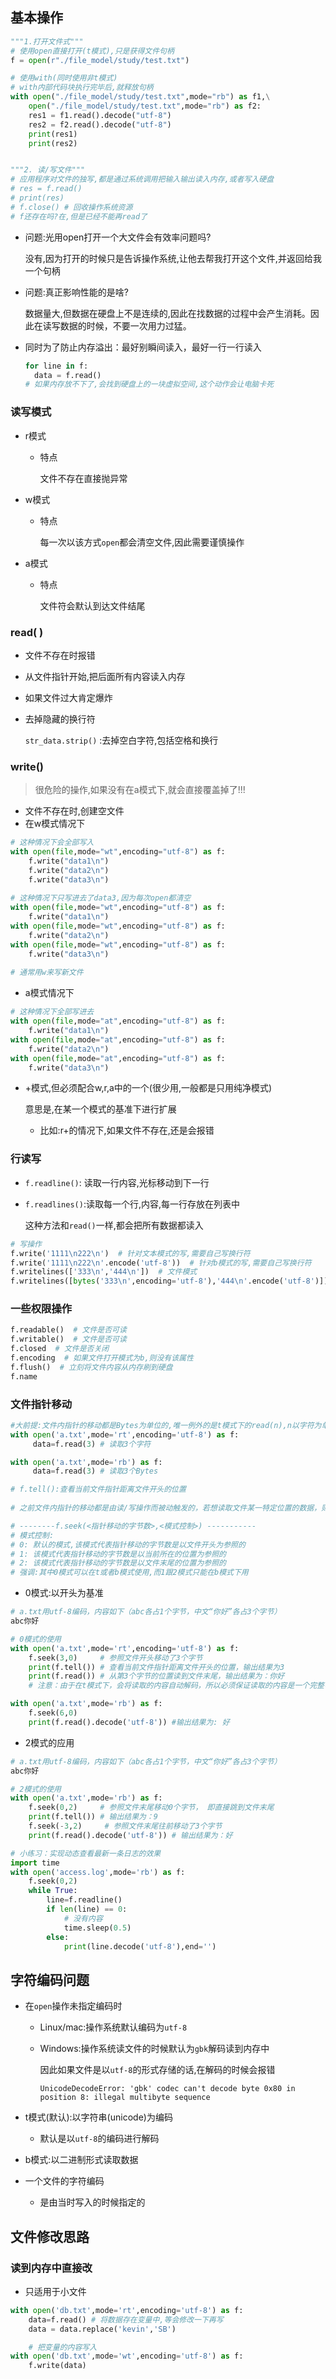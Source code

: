 ## 基本操作

```python
"""1.打开文件式"""
# 使用open直接打开(t模式),只是获得文件句柄
f = open(r"./file_model/study/test.txt")

# 使用with(同时使用非t模式)
# with内部代码块执行完毕后,就释放句柄
with open("./file_model/study/test.txt",mode="rb") as f1,\
    open("./file_model/study/test.txt",mode="rb") as f2:
    res1 = f1.read().decode("utf-8")
    res2 = f2.read().decode("utf-8")
    print(res1)
    print(res2)


"""2. 读/写文件"""
# 应用程序对文件的独写,都是通过系统调用把输入输出读入内存,或者写入硬盘
# res = f.read()
# print(res)
# f.close() # 回收操作系统资源
# f还存在吗?在,但是已经不能再read了

```

+ 问题:光用open打开一个大文件会有效率问题吗?

  没有,因为打开的时候只是告诉操作系统,让他去帮我打开这个文件,并返回给我一个句柄

+ 问题:真正影响性能的是啥?

  数据量大,但数据在硬盘上不是连续的,因此在找数据的过程中会产生消耗。因此在读写数据的时候，不要一次用力过猛。

+ 同时为了防止内存溢出：最好别瞬间读入，最好一行一行读入

  ```python
  for line in f:
  	data = f.read()
  # 如果内存放不下了,会找到硬盘上的一块虚拟空间,这个动作会让电脑卡死
  ```

### 读写模式

+ r模式

  + 特点

    文件不存在直接抛异常

+ w模式

  + 特点

    每一次以该方式`open`都会清空文件,因此需要谨慎操作

+ a模式

  + 特点

    文件符会默认到达文件结尾

### read( )

+ 文件不存在时报错

+ 从文件指针开始,把后面所有内容读入内存
  
+ 如果文件过大肯定爆炸
  
+ 去掉隐藏的换行符

  `str_data.strip()` :去掉空白字符,包括空格和换行

### write()

> 很危险的操作,如果没有在a模式下,就会直接覆盖掉了!!!

+ 文件不存在时,创建空文件
+ 在w模式情况下

```python
# 这种情况下会全部写入
with open(file,mode="wt",encoding="utf-8") as f:
    f.write("data1\n")
	f.write("data2\n")
	f.write("data3\n")
    
# 这种情况下只写进去了data3,因为每次open都清空
with open(file,mode="wt",encoding="utf-8") as f:
    f.write("data1\n")
with open(file,mode="wt",encoding="utf-8") as f:
	f.write("data2\n")
with open(file,mode="wt",encoding="utf-8") as f:
	f.write("data3\n")
   
# 通常用w来写新文件
```

+ a模式情况下

```python
# 这种情况下全部写进去
with open(file,mode="at",encoding="utf-8") as f:
    f.write("data1\n")
with open(file,mode="at",encoding="utf-8") as f:
	f.write("data2\n")
with open(file,mode="at",encoding="utf-8") as f:
	f.write("data3\n")
```

+ +模式,但必须配合w,r,a中的一个(很少用,一般都是只用纯净模式)

  意思是,在某一个模式的基准下进行扩展

  + 比如:r+的情况下,如果文件不存在,还是会报错



### 行读写

+ `f.readline()`: 读取一行内容,光标移动到下一行

+ `f.readlines()`:读取每一个行,内容,每一行存放在列表中

  这种方法和`read()`一样,都会把所有数据都读入

```python
# 写操作
f.write('1111\n222\n')  # 针对文本模式的写,需要自己写换行符
f.write('1111\n222\n'.encode('utf-8'))  # 针对b模式的写,需要自己写换行符
f.writelines(['333\n','444\n'])  # 文件模式
f.writelines([bytes('333\n',encoding='utf-8'),'444\n'.encode('utf-8')]) #b模式
```

### 一些权限操作

```python
f.readable()  # 文件是否可读
f.writable()  # 文件是否可读
f.closed  # 文件是否关闭
f.encoding  # 如果文件打开模式为b,则没有该属性
f.flush()  # 立刻将文件内容从内存刷到硬盘
f.name
```

### 文件指针移动

```python
#大前提:文件内指针的移动都是Bytes为单位的,唯一例外的是t模式下的read(n),n以字符为单位
with open('a.txt',mode='rt',encoding='utf-8') as f:
     data=f.read(3) # 读取3个字符

with open('a.txt',mode='rb') as f:
     data=f.read(3) # 读取3个Bytes

# f.tell():查看当前文件指针距离文件开头的位置
        
# 之前文件内指针的移动都是由读/写操作而被动触发的，若想读取文件某一特定位置的数据，则则需要用f.seek方法主动控制文件内指针的移动，详细用法如下：

# --------f.seek(<指针移动的字节数>,<模式控制>) -----------
# 模式控制:
# 0: 默认的模式,该模式代表指针移动的字节数是以文件开头为参照的
# 1: 该模式代表指针移动的字节数是以当前所在的位置为参照的
# 2: 该模式代表指针移动的字节数是以文件末尾的位置为参照的
# 强调:其中0模式可以在t或者b模式使用,而1跟2模式只能在b模式下用
```

+ 0模式:以开头为基准

```python
# a.txt用utf-8编码，内容如下（abc各占1个字节，中文“你好”各占3个字节）
abc你好

# 0模式的使用
with open('a.txt',mode='rt',encoding='utf-8') as f:
    f.seek(3,0)     # 参照文件开头移动了3个字节
    print(f.tell()) # 查看当前文件指针距离文件开头的位置，输出结果为3
    print(f.read()) # 从第3个字节的位置读到文件末尾，输出结果为：你好
    # 注意：由于在t模式下，会将读取的内容自动解码，所以必须保证读取的内容是一个完整中文数据，否则解码失败

with open('a.txt',mode='rb') as f:
    f.seek(6,0)
    print(f.read().decode('utf-8')) #输出结果为: 好
```

+ 2模式的应用

```python
# a.txt用utf-8编码，内容如下（abc各占1个字节，中文“你好”各占3个字节）
abc你好

# 2模式的使用
with open('a.txt',mode='rb') as f:
    f.seek(0,2)     # 参照文件末尾移动0个字节， 即直接跳到文件末尾
    print(f.tell()) # 输出结果为：9
    f.seek(-3,2)     # 参照文件末尾往前移动了3个字节
    print(f.read().decode('utf-8')) # 输出结果为：好

# 小练习：实现动态查看最新一条日志的效果
import time
with open('access.log',mode='rb') as f:
    f.seek(0,2)
    while True:
        line=f.readline()
        if len(line) == 0:
            # 没有内容
            time.sleep(0.5)
        else:
            print(line.decode('utf-8'),end='')
```

## 字符编码问题

+ 在`open`操作未指定编码时

  + Linux/mac:操作系统默认编码为`utf-8`

  + Windows:操作系统读文件的时候默认为`gbk`解码读到内存中

    因此如果文件是以`utf-8`的形式存储的话,在解码的时候会报错

    `UnicodeDecodeError: 'gbk' codec can't decode byte 0x80 in position 8: illegal multibyte sequence`

+ t模式(默认):以字符串(unicode)为编码

  + 默认是以`utf-8`的编码进行解码

+ b模式:以二进制形式读取数据

+ 一个文件的字符编码

  + 是由当时写入的时候指定的




## 文件修改思路

### 读到内存中直接改

+ 只适用于小文件

```python
with open('db.txt',mode='rt',encoding='utf-8') as f:
    data=f.read() # 将数据存在变量中,等会修改一下再写
   	data = data.replace('kevin','SB')

    # 把变量的内容写入
with open('db.txt',mode='wt',encoding='utf-8') as f:
    f.write(data)
```